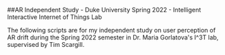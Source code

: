 ##AR Independent Study - Duke University Spring 2022 - Intelligent Interactive Internet of Things Lab

The following scripts are for my independent study on user perception of AR drift during the Spring 2022 semester in Dr. Maria Gorlatova's I^3T lab, supervised by Tim Scargill. 
